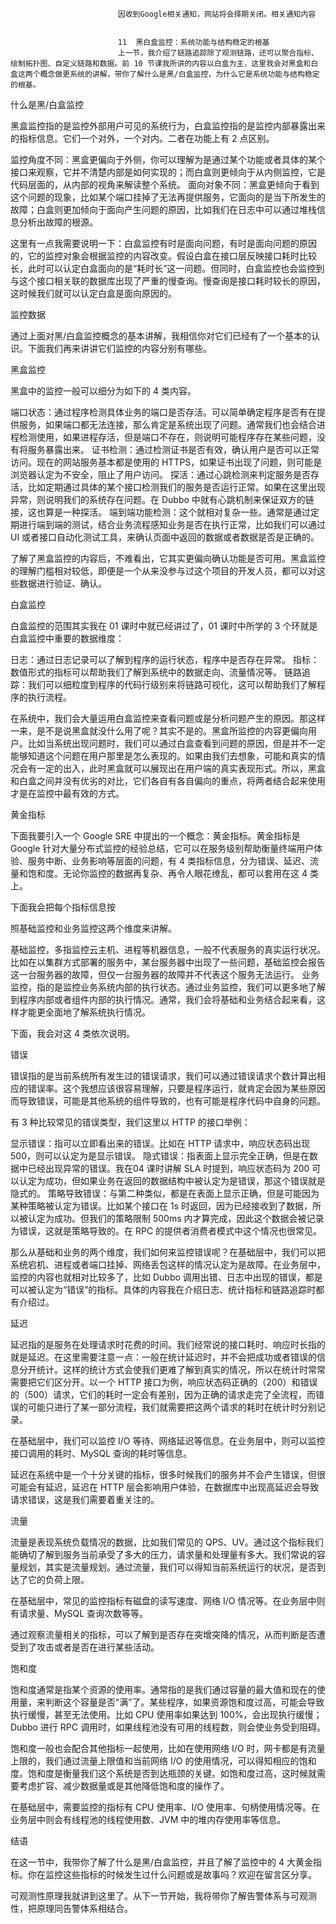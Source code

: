
                            
                            因收到Google相关通知，网站将会择期关闭。相关通知内容
                            
                            
                            11  黑白盒监控：系统功能与结构稳定的根基
                            上一节，我介绍了链路追踪除了观测链路，还可以聚合指标、绘制拓扑图、自定义链路和数据。前 10 节课我所讲的内容以白盒为主，这里我会对黑盒和白盒这两个概念做更系统的讲解，带你了解什么是黑/白盒监控，为什么它是系统功能与结构稳定的根基。

什么是黑/白盒监控

黑盒监控指的是监控外部用户可见的系统行为，白盒监控指的是监控内部暴露出来的指标信息。它们一个对外，一个对内。二者在功能上有 2 点区别。


监控角度不同：黑盒更偏向于外侧，你可以理解为是通过某个功能或者具体的某个接口来观察，它并不清楚内部是如何实现的；而白盒则更倾向于从内侧监控，它是代码层面的，从内部的视角来解读整个系统。
面向对象不同：黑盒更倾向于看到这个问题的现象，比如某个端口挂掉了无法再提供服务，它面向的是当下所发生的故障；白盒则更加倾向于面向产生问题的原因，比如我们在日志中可以通过堆栈信息分析出故障的根源。


这里有一点我需要说明一下：白盒监控有时是面向问题，有时是面向问题的原因的，它的监控对象会根据监控的内容改变。假设白盒在接口层反映接口耗时比较长，此时可以认定白盒面向的是“耗时长”这一问题。但同时，白盒监控也会监控到与这个接口相关联的数据库出现了严重的慢查询。慢查询是接口耗时较长的原因，这时候我们就可以认定白盒是面向原因的。

监控数据

通过上面对黑/白盒监控概念的基本讲解，我相信你对它们已经有了一个基本的认识。下面我们再来讲讲它们监控的内容分别有哪些。

黑盒监控

黑盒中的监控一般可以细分为如下的 4 类内容。


端口状态：通过程序检测具体业务的端口是否存活。可以简单确定程序是否有在提供服务，如果端口都无法连接，那么肯定是系统出现了问题。通常我们也会结合进程检测使用，如果进程存活，但是端口不存在，则说明可能程序存在某些问题，没有将服务暴露出来。
证书检测：通过检测证书是否有效，确认用户是否可以正常访问。现在的网站服务基本都是使用的 HTTPS，如果证书出现了问题，则可能是浏览器认定为不安全，阻止了用户访问。
探活：通过心跳检测来判定服务是否存活，比如定期通过具体的某个接口检测我们的服务是否运行正常。如果在这里出现异常，则说明我们的系统存在问题。在 Dubbo 中就有心跳机制来保证双方的链接，这也算是一种探活。
端到端功能检测：这个就相对复杂一些。通常是通过定期进行端到端的测试，结合业务流程感知业务是否在执行正常，比如我们可以通过 UI 或者接口自动化测试工具，来确认页面中返回的数据或者数据是否是正确的。


了解了黑盒监控的内容后，不难看出，它其实更偏向确认功能是否可用。黑盒监控的理解门槛相对较低，即便是一个从来没参与过这个项目的开发人员，都可以对这些数据进行验证、确认。

白盒监控

白盒监控的范围其实我在 01 课时中就已经讲过了，01 课时中所学的 3 个环就是白盒监控中重要的数据维度：


日志：通过日志记录可以了解到程序的运行状态，程序中是否存在异常。
指标：数值形式的指标可以帮助我们了解到系统中的数据走向、流量情况等。
链路追踪：我们可以细粒度到程序的代码行级别来将链路可视化，这可以帮助我们了解程序的执行流程。


在系统中，我们会大量运用白盒监控来查看问题或是分析问题产生的原因。那这样一来，是不是说黑盒就没什么用了呢？其实不是的。黑盒所监控的内容更偏向用户。比如当系统出现问题时，我们可以通过白盒查看到问题的原因，但是并不一定能够知道这个问题在用户那里是怎么表现的。如果由我们去想象，可能和真实的情况会有一定的出入，此时黑盒就可以展现出在用户端的真实表现形式。所以，黑盒和白盒之间并没有优劣的对比，它们各自有各自偏向的重点，将两者结合起来使用才是在监控中最有效的方式。

黄金指标

下面我要引入一个 Google SRE 中提出的一个概念：黄金指标。黄金指标是 Google 针对大量分布式监控的经验总结，它可以在服务级别帮助衡量终端用户体验、服务中断、业务影响等层面的问题，有 4 类指标信息，分为错误、延迟、流量和饱和度。无论你监控的数据再复杂、再令人眼花缭乱，都可以套用在这 4 类上。

下面我会把每个指标信息按

照基础监控和业务监控这两个维度来讲解。


基础监控，多指监控云主机、进程等机器信息，一般不代表服务的真实运行状况。比如在以集群方式部署的服务中，某台服务器中出现了一些问题，基础监控会报告这一台服务器的故障，但仅一台服务器的故障并不代表这个服务无法运行。
业务监控，指的是监控业务系统内部的执行状态。通过业务监控，我们可以更多地了解到程序内部或者组件内部的执行情况。通常，我们会将基础和业务结合起来看，这样才能更全面地了解系统执行情况。


下面，我会对这 4 类依次说明。

错误

错误指的是当前系统所有发生过的错误请求，我们可以通过错误请求个数计算出相应的错误率。这个我想应该很容易理解，只要是程序运行，就肯定会因为某些原因而导致错误，可能是其他系统的组件导致的，也有可能是程序代码中自身的问题。

有 3 种比较常见的错误类型，我们这里以 HTTP 的接口举例：


显示错误：指可以立即看出来的错误。比如在 HTTP 请求中，响应状态码出现 500，则可以认定为是显示错误。
隐式错误：指表面上显示完全正确，但是在数据中已经出现异常的错误。我在04 课时讲解 SLA 时提到，响应状态码为 200 可以认定为成功，但如果业务在返回的数据结构中被认定为是错误，那这个错误就是隐式的。
策略导致错误：与第二种类似，都是在表面上显示正确，但是可能因为某种策略被认定为错误。比如某个接口在 1s 时返回，因为已经接收到了数据，所以被认定为成功。但我们的策略限制 500ms 内才算完成，因此这个数据会被记录为错误，这就是策略导致的。在 RPC 的提供者消费者模式中这个情况也很常见。


那么从基础和业务的两个维度，我们如何来监控错误呢？在基础层中，我们可以把系统宕机、进程或者端口挂掉、网络丢包这样的情况认定为是故障。在业务层中，监控的内容也就相对比较多了，比如 Dubbo 调用出错、日志中出现的错误，都是可以被认定为“错误”的指标。具体的内容我在介绍日志、统计指标和链路追踪时都有介绍过。

延迟

延迟指的是服务在处理请求时花费的时间。我们经常说的接口耗时、响应时长指的就是延迟。在这里需要注意一点：一般在统计延迟时，并不会把成功或者错误的信息分开统计。这样的统计方式会使我们更难了解到真实的情况，所以在统计时常常需要把它们区分开。以一个 HTTP 接口为例，响应状态码正确的（200）和错误的（500）请求，它们的耗时一定会有差别，因为正确的请求走完了全流程，而错误的可能只进行了某一部分流程，我们就需要把这两个请求的耗时在统计时分别记录。

在基础层中，我们可以监控 I/O 等待、网络延迟等信息。在业务层中，则可以监控接口调用的耗时、MySQL 查询的耗时等信息。

延迟在系统中是一个十分关键的指标，很多时候我们的服务并不会产生错误，但很可能会有延迟，延迟在 HTTP 层会影响用户体验，在数据库中出现高延迟会导致请求错误，这是我们需要着重关注的。

流量

流量是表现系统负载情况的数据，比如我们常见的 QPS、UV。通过这个指标我们能确切了解到服务当前承受了多大的压力，请求量和处理量有多大。我们常说的容量规划，其实是流量规划。通过流量，我们可以得知当前系统运行的状况，是否到达了它的负荷上限。

在基础层中，常见的监控指标有磁盘的读写速度、网络 I/O 情况等。在业务层中则有请求量、MySQL 查询次数等等。

通过观察流量相关的指标，可以了解到是否存在突增突降的情况，从而判断是否遭受到了攻击或者是否在进行某些活动。

饱和度

饱和度通常是指某个资源的使用率。通常指的是我们通过容量的最大值和现在的使用量，来判断这个容量是否“满”了。某些程序，如果资源饱和度过高，可能会导致执行缓慢，甚至无法使用。比如 CPU 使用率如果达到 100%，会出现执行缓慢；Dubbo 进行 RPC 调用时，如果线程池没有可用的线程数，则会使业务受到阻碍。

饱和度一般也会配合其他指标一起使用，比如在使用网络 I/O 时，网卡都是有流量上限的，我们通过流量上限值和当前网络 I/O 的使用情况，可以得知相应的饱和度。饱和度是衡量我们这个系统是否到达瓶颈的关键。如饱和度过高，这时候就需要考虑扩容、减少数据量或是其他降低饱和度的操作了。

在基础层中，需要监控的指标有 CPU 使用率、I/O 使用率、句柄使用情况等。在业务层中则会有线程池的线程使用数、JVM 中的堆内存使用率等信息。

结语

在这一节中，我带你了解了什么是黑/白盒监控，并且了解了监控中的 4 大黄金指标。你在监控这些指标的时候发生过什么问题或是故事吗？欢迎在留言区分享。

可观测性原理我就讲到这里了。从下一节开始，我将带你了解告警体系与可观测性，把原理同告警体系相结合。

                        
                        
                            